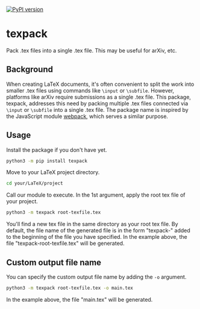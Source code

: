 [![PyPI version](https://badge.fury.io/py/texpack.svg)](https://badge.fury.io/py/texpack)

# texpack
Pack .tex files into a single .tex file.
This may be useful for arXiv, etc.

## Background
When creating LaTeX documents, it's often convenient to split the work into smaller .tex files using commands like `\input` or `\subfile`. 
However, platforms like arXiv require submissions as a single .tex file.
This package, texpack, addresses this need by packing multiple .tex files connected via `\input` or `\subfile` into a single .tex file. 
The package name is inspired by the JavaScript module [webpack](https://github.com/webpack/webpack), which serves a similar purpose.

## Usage
Install the package if you don't have yet.
```bash
python3 -m pip install texpack
```
Move to your LaTeX project directory.
```bash
cd your/LaTeX/project
```
Call our module to execute. In the 1st argument, apply the root tex file of your project.
```bash
python3 -m texpack root-texfile.tex
```
You'll find a new tex file in the same directory as your root tex file.
By default, the file name of the generated file is in the form "texpack-" added to the beginning of the file you have specified.
In the example above, the file "texpack-root-texfile.tex" will be generated.

## Custom output file name
You can specify the custom output file name by adding the `-o` argument.
```bash
python3 -m texpack root-texfile.tex -o main.tex
```
In the example above, the file "main.tex" will be generated.
